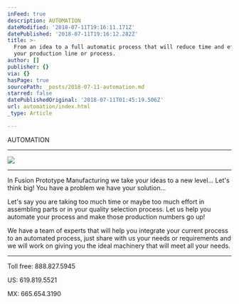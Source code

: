 ```yaml
---
inFeed: true
description: AUTOMATION
dateModified: '2018-07-11T19:16:11.171Z'
datePublished: '2018-07-11T19:16:12.282Z'
title: >-
  From an idea to a full automatic process that will reduce time and effort to
  your production line or process.
author: []
publisher: {}
via: {}
hasPage: true
sourcePath: _posts/2018-07-11-automation.md
starred: false
datePublishedOriginal: '2018-07-11T01:45:19.506Z'
url: automation/index.html
_type: Article

---
```

AUTOMATION

---

![](https://the-grid-user-content.s3-us-west-2.amazonaws.com/ea007ca3-1eb6-4d81-a434-e3ab74f22ea9.jpg)

---

In Fusion Prototype Manufacturing we take your ideas to a new level... Let's think big! You have a problem we have your solution...

Let's say you are taking too much time or maybe too much effort in assembling parts or in your quality selection process. Let us help you automate your process and make those production numbers go up!

We have a team of experts that will help you integrate your current process to an automated process, just share with us your needs or requirements and we will work on giving you the ideal machinery that will meet all your needs.

---

Toll free: 888.827.5945

US: 619.819.5521

MX: 665.654.3190